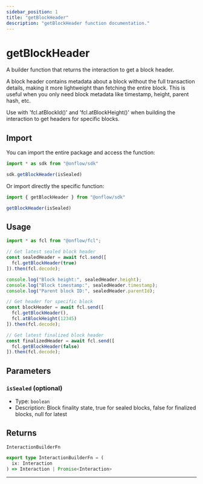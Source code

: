 ```yaml
---
sidebar_position: 1
title: "getBlockHeader"
description: "getBlockHeader function documentation."
---
```


<!-- THIS DOCUMENT IS AUTO-GENERATED FROM [onflow/sdk/src/build/build-get-block-header.ts](https://github.com/onflow/fcl-js/tree/master/packages/sdk/src/build/build-get-block-header.ts). DO NOT EDIT MANUALLY -->

# getBlockHeader

A builder function that returns the interaction to get a block header.

A block header contains metadata about a block without the full transaction details, making it more
lightweight than fetching the entire block. This is useful when you only need block metadata like
timestamp, height, parent hash, etc.

Use with 'fcl.atBlockId()' and 'fcl.atBlockHeight()' when building the interaction to get headers for specific blocks.

## Import

You can import the entire package and access the function:

```typescript
import * as sdk from "@onflow/sdk"

sdk.getBlockHeader(isSealed)
```

Or import directly the specific function:

```typescript
import { getBlockHeader } from "@onflow/sdk"

getBlockHeader(isSealed)
```

## Usage

```typescript
import * as fcl from "@onflow/fcl";

// Get latest sealed block header
const sealedHeader = await fcl.send([
  fcl.getBlockHeader(true)
]).then(fcl.decode);

console.log("Block height:", sealedHeader.height);
console.log("Block timestamp:", sealedHeader.timestamp);
console.log("Parent block ID:", sealedHeader.parentId);

// Get header for specific block
const blockHeader = await fcl.send([
  fcl.getBlockHeader(),
  fcl.atBlockHeight(12345)
]).then(fcl.decode);

// Get latest finalized block header
const finalizedHeader = await fcl.send([
  fcl.getBlockHeader(false)
]).then(fcl.decode);
```

## Parameters

### `isSealed` (optional)

- Type: `boolean`
- Description: Block finality state, true for sealed blocks, false for finalized blocks, null for latest



## Returns

`InteractionBuilderFn`

```typescript
export type InteractionBuilderFn = (
  ix: Interaction
) => Interaction | Promise<Interaction>
```

---